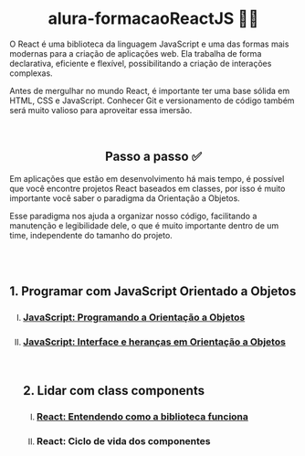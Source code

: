 <h1 align="center"> alura-formacaoReactJS 🐱‍💻</h1>

<p align="center">

O React é uma biblioteca da linguagem JavaScript e uma das formas mais modernas para a criação de aplicações web. Ela trabalha de forma declarativa, eficiente e flexível, possibilitando a criação de interações complexas.

Antes de mergulhar no mundo React, é importante ter uma base sólida em HTML, CSS e JavaScript. Conhecer Git e versionamento de código também será muito valioso para aproveitar essa imersão.
</p>
<br>
<h2 align="center">Passo a passo ✅</h2>
<p>Em aplicações que estão em desenvolvimento há mais tempo, é possível que você encontre projetos React baseados em classes, por isso é muito importante você saber o paradigma da Orientação a Objetos.

Esse paradigma nos ajuda a organizar nosso código, facilitando a manutenção e legibilidade dele, o que é muito importante dentro de um time, independente do tamanho do projeto.
</p>
<br><br>

<h2>1. Programar com JavaScript Orientado a Objetos</h2>
<ol type="I">
  
<li><h3><a href="https://github.com/vcalebe/alura-formacaoReactJS/tree/main/javaScript-programandoPOO">JavaScript: Programando a Orientação a Objetos</a></h3></li>
<li><h3><a href="https://github.com/vcalebe/alura-formacaoReactJS/tree/main/javaScript-interface%26herancaPOO">JavaScript: Interface e heranças em Orientação a Objetos</a></h3></li>
<br>

<h2>2. Lidar com class components</h2>
<ol type="I">
  
<li><h3><a href="https://github.com/vcalebe/alura-formacaoReactJS/tree/main/react-entendoOFuncionamentoLib">React: Entendendo como a biblioteca funciona</a></h3></li>
<li><h3>React: Ciclo de vida dos componentes</h3></li>
